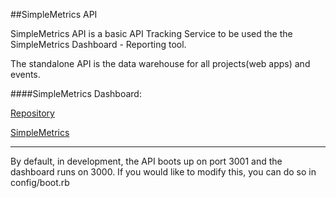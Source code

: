 ##SimpleMetrics API

SimpleMetrics API is a basic API Tracking Service to be used the the SimpleMetrics Dashboard - Reporting tool.

The standalone API is the data warehouse for all projects(web apps) and events.

####SimpleMetrics Dashboard:

<a href="https://github.com/OggimusPrime/SimpleMetrics">Repository</a>

<a href="https://ryanhaase-simplemetrics.herokuapp.com">SimpleMetrics</a>

---
By default, in development, the API boots up on port 3001 and the dashboard runs on 3000.  If you would like to modify this, you can do so in config/boot.rb
